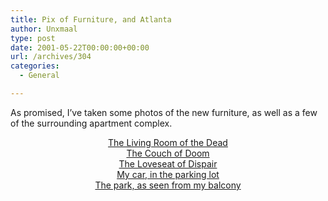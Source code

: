 ```yaml
---
title: Pix of Furniture, and Atlanta
author: Unxmaal
type: post
date: 2001-05-22T00:00:00+00:00
url: /archives/304
categories:
  - General

---
```

As promised, I&#8217;ve taken some photos of the new furniture, as well as a few of the surrounding apartment complex. 

<center>
  <a href="http://unxmaal.com/images/404/livingroom.jpg">The Living Room of the Dead</a><br /><a href="http://unxmaal.com/images/404/couch.jpg">The Couch of Doom</a><br /><a href="http://unxmaal.com/images/404/loveseat.jpg">The Loveseat of Dispair</a><br /><a href="http://unxmaal.com/images/404/mycar.jpg">My car, in the parking lot</a><br /><a href="http://unxmaal.com/images/404/outside.jpg">The park, as seen from my balcony</a></p>